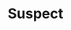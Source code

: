 ---
title: Suspect
year: 1960
opening_date: 1960-01-15
closing_date: 1960-01-23
layout: productions
featured_image: 
image_caption:
image_credit:
playbill:
category:
Theatre: Theatre Jacksonville
Venue: Little Theatre
cast:
  Mrs. Smith: Dorothy Portnoy
  Goudie MacIntyre: Ann Dobbie
  Dr. Rendle: Jack Evans
  Janet Rendle: Brandy Kraft
  Robert Smith: Glenn H. Logan
  The Rev. Alfred Combermere: Art Logan
  Sir Hugo Const: Fred Chapman
  Lady Const: Virginia Popwell
crew:
  Designer and Director: Maurice Geoffrey
  Stage Manager: Chris Michael Chiasson
  Assistant Stage Manager: Sand Gordon
  Book-Holder: Ellen Black
  Sound Effects:
    - Sand Gordon
    - Jack Evans
    - Laurene Prescott
  Lighting:
    - Norman Howard
    - Jack Broughton
    - Ernie Evans
    - Warren Zundell
  Costumes:
    - Ellen Black
    - Virginia Black
  Properties:
    - Gayle Swymer
    - Sue Henderson
    - Mildred Thomas
    - Wilma Bertrand
    - Anna Chaisson
    - Claire Zundell
    - Mary Sloan
    - Ernie Evans
  Make-Up:
    - Dorothy Portnoy
    - Elmo Lehman
    - Polly Clendening
    - Lacy Wilson
  Scenery:
    - Frank Ridge
    - Dixie Cohen
    - Paul Galloway
    - Dick Kaufman
    - Betty Slifer
    - Joe Sloan
    - Art Logan
    - Ellen Black
    - George Slifer
    - Glenn H. Logan
    - Jack Broughton
    - Bunni Thornhill
    - Wilma Bertrand
    - Gayle Swymer
    - Thelma Mayeron
    - Al Gross
    - Ernie Evans
    - Claire Zundell
    - Sandy Gordon
    - Chris Chiasson
external_links:
---